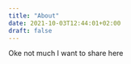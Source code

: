 ```yaml
---
title: "About"
date: 2021-10-03T12:44:01+02:00
draft: false
---
```

Oke not much I want to share here
